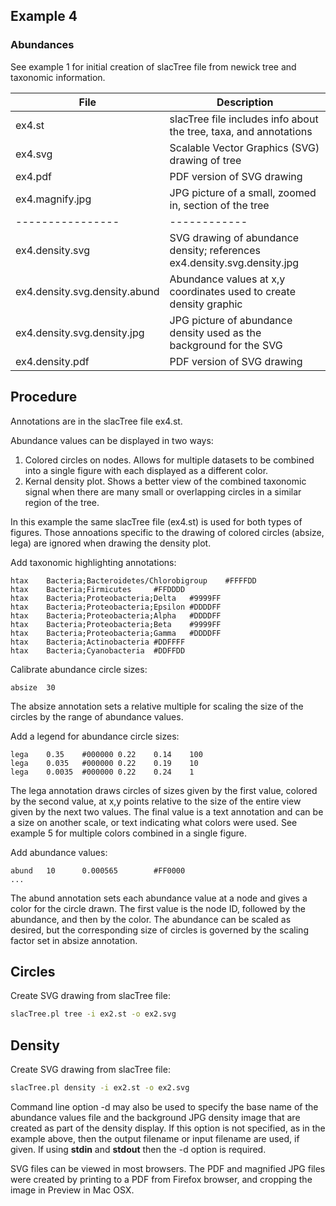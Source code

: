 ## Example 4 ##
### Abundances ###

See example 1 for initial creation of slacTree file from newick tree and taxonomic information.

| File | Description |
|------|-------------|
| ex4.st     | slacTree file includes info about the tree, taxa, and annotations |
| ex4.svg    | Scalable Vector Graphics (SVG) drawing of tree |
| ex4.pdf    | PDF version of SVG drawing |
| ex4.magnify.jpg | JPG picture of a small, zoomed in, section of the tree |
| ----------------| ------------|
| ex4.density.svg | SVG drawing of abundance density; references ex4.density.svg.density.jpg |
| ex4.density.svg.density.abund | Abundance values at x,y coordinates used to create density graphic
| ex4.density.svg.density.jpg | JPG picture of abundance density used as the background for the SVG |
| ex4.density.pdf | PDF version of SVG drawing |

Procedure
---------

Annotations are in the slacTree file ex4.st.

Abundance values can be displayed in two ways:
1. Colored circles on nodes.  Allows for multiple datasets to be combined into a single figure with each displayed as a different color.
2. Kernal density plot.  Shows a better view of the combined taxonomic signal when there are many small or overlapping circles in a similar region of the tree.

In this example the same slacTree file (ex4.st) is used for both types of figures.  Those annoations specific to the drawing of colored circles (absize, lega) are ignored when drawing the density plot.

Add taxonomic highlighting annotations:

```
htax    Bacteria;Bacteroidetes/Chlorobigroup    #FFFFDD
htax    Bacteria;Firmicutes     #FFDDDD
htax    Bacteria;Proteobacteria;Delta   #9999FF
htax    Bacteria;Proteobacteria;Epsilon #DDDDFF
htax    Bacteria;Proteobacteria;Alpha   #DDDDFF
htax    Bacteria;Proteobacteria;Beta    #9999FF
htax    Bacteria;Proteobacteria;Gamma   #DDDDFF
htax    Bacteria;Actinobacteria #DDFFFF
htax    Bacteria;Cyanobacteria  #DDFFDD
```

Calibrate abundance circle sizes:

```
absize  30
```

The absize annotation sets a relative multiple for scaling the size of the circles by the range of abundance values.

Add a legend for abundance circle sizes:

```
lega    0.35    #000000 0.22    0.14    100
lega    0.035   #000000 0.22    0.19    10
lega    0.0035  #000000 0.22    0.24    1
```

The lega annotation draws circles of sizes given by the first value, colored by the second value, at x,y points relative to the size of the entire view given by the next two values.  The final value is a text annotation and can be a size on another scale, or text indicating what colors were used.  See example 5 for multiple colors combined in a single figure.

Add abundance values:

```
abund   10      0.000565        #FF0000
...
```

The abund annotation sets each abundance value at a node and gives a color for the circle drawn.  The first value is the node ID, followed by the abundance, and then by the color.  The abundance can be scaled as desired, but the corresponding size of circles is governed by the scaling factor set in absize annotation.

Circles
-------

Create SVG drawing from slacTree file:

```bash
slacTree.pl tree -i ex2.st -o ex2.svg
```

Density
-------

Create SVG drawing from slacTree file:

```bash
slacTree.pl density -i ex2.st -o ex2.svg
```

Command line option -d may also be used to specify the base name of the abundance values file and the background JPG density image that are created as part of the density display.  If this option is not specified, as in the example above, then the output filename or input filename are used, if given.  If using **stdin** and **stdout** then the -d option is required.


SVG files can be viewed in most browsers. The PDF and magnified JPG files were created by printing to a PDF from Firefox browser, and cropping the image in Preview in Mac OSX.
